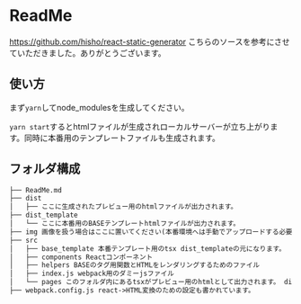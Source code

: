 # ReadMe
https://github.com/hisho/react-static-generator
こちらのソースを参考にさせていただきました。ありがとうございます。
## 使い方
まず`yarn`してnode_modulesを生成してください。

`yarn start`するとhtmlファイルが生成されローカルサーバーが立ち上がります。同時に本番用のテンプレートファイルも生成されます。


## フォルダ構成
```txt
├── ReadMe.md
├── dist
│   ├── ここに生成されたプレビュー用のhtmlファイルが出力されます。
├── dist_template
│   └── ここに本番用のBASEテンプレートhtmlファイルが出力されます。
├── img 画像を扱う場合はここに置いてください(本番環境へは手動でアップロードする必要があります。)
├── src
│   ├── base_template 本番テンプレート用のtsx dist_templateの元になります。
│   ├── components Reactコンポーネント
│   ├── helpers BASEのタグ用関数とHTMLをレンダリングするためのファイル
│   ├── index.js webpack用のダミーjsファイル
│   └── pages このフォルダ内にあるtsxがプレビュー用のhtmlとして出力されます。 distの元になります。
├── webpack.config.js react->HTML変換のための設定も書かれています。
```